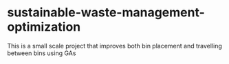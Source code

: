 # sustainable-waste-management-optimization
This is a small scale project that improves both bin placement and travelling between bins using GAs
